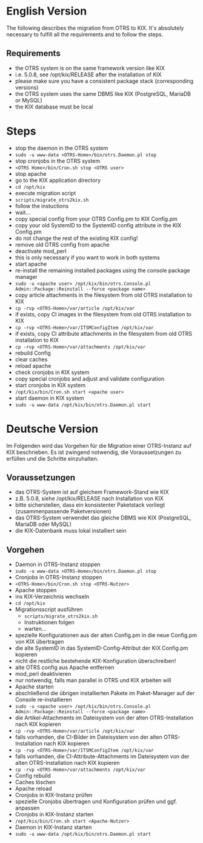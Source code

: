 # English Version

The following describes the migration from OTRS to KIX. It's absolutely necessary to fulfill all the requirements and to follow the steps.

## Requirements

* the OTRS system is on the same framework version like KIX
 * i.e. 5.0.8, see /opt/kix/RELEASE after the installation of KIX
 * please make sure you have a consistent package stack (corresponding versions)
* the OTRS system uses the same DBMS like KIX (PostgreSQL, MariaDB or MySQL)
* the KIX database must be local

# Steps

* stop the daemon in the OTRS system
 * ```sudo -u www-data <OTRS-Home>/bin/otrs.Daemon.pl stop```
* stop cronjobs in the OTRS system
 * ```<OTRS Home>/bin/Cron.sh stop <OTRS user>```
* stop apache
* go to the KIX application directory 
 * ```cd /opt/kix``` 
* execute migration script
 * ```scripts/migrate_otrs2kix.sh```
  * follow the instuctions
  * wait... 
* copy special config from your OTRS Config.pm to KIX Config.pm
 * copy your old SystemID to the SystemID config attribute in the KIX Config.pm 
 * do not change the rest of the existing KIX config! 
* remove old OTRS config from apache
* deactivate mod_perl
 * this is only necessary if you want to work in both systems
* start apache
* re-install the remaining installed packages using the console package manager
 * ```sudo -u <apache user> /opt/kix/bin/otrs.Console.pl Admin::Package::Reinstall --force <package name>```
* copy article attachments in the filesystem from old OTRS installation to KIX
 * ```cp -rvp <OTRS-Home>/var/article /opt/kix/var```
* if exists, copy CI images in the filesystem from old OTRS installation to KIX
 * ```cp -rvp <OTRS-Home>/var/ITSMConfigItem /opt/kix/var```
* if exists, copy CI attribute attachments in the filesystem from old OTRS installation to KIX
 * ```cp -rvp <OTRS-Home>/var/attachments /opt/kix/var```
* rebuild Config
* clear caches
* reload apache
* check cronjobs in KIX system
 * copy special cronjobs and adjust and validate configuration
* start cronjobs in KIX system
 * ```/opt/kix/bin/Cron.sh start <apache user>```
* start daemon in KIX system
 * ```sudo -u www-data /opt/kix/bin/otrs.Daemon.pl start```

# Deutsche Version

Im Folgenden wird das Vorgehen für die Migration einer OTRS-Instanz auf KIX beschrieben. Es ist zwingend notwendig, die Voraussetzungen zu erfüllen und die Schritte einzuhalten. 

## Voraussetzungen
* das OTRS-System ist auf gleichem Framework-Stand wie KIX 
 * z.B. 5.0.8, siehe /opt/kix/RELEASE nach Installation von KIX
 * bitte sicherstellen, dass ein konsistenter Paketstack vorliegt (zusammenpassende Paketversionen)
* das OTRS-System verwendet das gleiche DBMS wie KIX (PostgreSQL, MariaDB oder MySQL) 
* die KIX-Datenbank muss lokal installiert sein

## Vorgehen

* Daemon in OTRS-Instanz stoppen
 * ```sudo -u www-data <OTRS-Home>/bin/otrs.Daemon.pl stop```
* Cronjobs in OTRS-Instanz stoppen
 * ```<OTRS-Home>/bin/Cron.sh stop <OTRS-Nutzer>```
* Apache stoppen
* ins KIX-Verzeichnis wechseln
 * ```cd /opt/kix``` 
* Migrationsscript ausführen
  * ```scripts/migrate_otrs2kix.sh```
   * Instruktionen folgen
   * warten... 
* spezielle Konfigurationen aus der alten Config.pm in die neue Config.pm von KIX übertragen
 * die alte SystemID in das SystemID-Config-Attribut der KIX Config.pm kopieren 
 * nicht die restliche bestehende KIX-Konfiguration überschreiben!  
* alte OTRS config aus Apache entfernen
* mod_perl deaktivieren
 * nur notwendig, falls man parallel in OTRS und KIX arbeiten will
* Apache starten 
* abschließend die übrigen installierten Pakete im Paket-Manager auf der Console re-installieren
 * ```sudo -u <apache user> /opt/kix/bin/otrs.Console.pl Admin::Package::Reinstall --force <package name>```
* die Artikel-Attachments im Dateisystem von der alten OTRS-Installation nach KIX kopieren
 * ```cp -rvp <OTRS-Home>/var/article /opt/kix/var```
* falls vorhanden, die CI-Bilder im Dateisystem von der alten OTRS-Installation nach KIX kopieren
 * ```cp -rvp <OTRS-Home>/var/ITSMConfigItem /opt/kix/var```
* falls vorhanden, die CI-Attribute-Attachments im Dateisystem von der alten OTRS-Installation nach KIX kopieren
 * ```cp -rvp <OTRS-Home>/var/attachments /opt/kix/var```
* Config rebuild
* Caches löschen
* Apache reload
* Cronjobs in KIX-Instanz prüfen
 * spezielle Cronjobs übertragen und Konfiguration prüfen und ggf. anpassen
* Cronjobs in KIX-Instanz starten
 * ```/opt/kix/bin/Cron.sh start <Apache-Nutzer>```
* Daemon in KIX-Instanz starten
 * ```sudo -u www-data /opt/kix/bin/otrs.Daemon.pl start```

